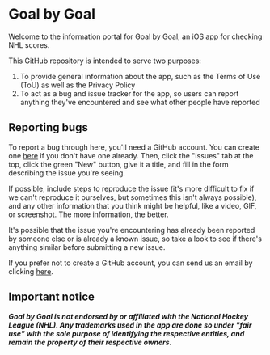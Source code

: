 # Goal by Goal

Welcome to the information portal for Goal by Goal, an iOS app for checking NHL scores.

This GitHub repository is intended to serve two purposes:

1. To provide general information about the app, such as the Terms of Use (ToU) as well as the Privacy Policy
2. To act as a bug and issue tracker for the app, so users can report anything they've encountered and see what other people have reported

## Reporting bugs

To report a bug through here, you'll need a GitHub account. You can create one [here](https://github.com/) if you don't have one already. Then, click the "Issues" tab at the top, click the green "New" button, give it a title, and fill in the form describing the issue you're seeing. 

If possible, include steps to reproduce the issue (it's more difficult to fix if we can't reproduce it ourselves, but sometimes this isn't always possible), and any other information that you think might be helpful, like a video, GIF, or screenshot. The more information, the better.

It's possible that the issue you're encountering has already been reported by someone else or is already a known issue, so take a look to see if there's anything similar before submitting a new issue. 

If you prefer not to create a GitHub account, you can send us an email by clicking [here](mailto:goalbygoal.app@gmail.com).

## Important notice

_**Goal by Goal is not endorsed by or affiliated with the National Hockey League (NHL). Any trademarks used in the app are done so under "fair use" with the sole purpose of identifying the respective entities, and remain the property of their respective owners.**_

